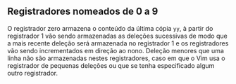 Registradores nomeados de 0 a 9
---------------------------

O registrador zero armazena o conteúdo da última cópia `yy`, à
partir do registrador 1 vão sendo armazenadas as deleções sucessivas de
modo que a mais recente deleção será armazenada no registrador 1 e os
registradores vão sendo incrementados em direção ao nono. Deleção menores
que uma linha não são armazenadas nestes registradores, caso em que o Vim
usa o registrador de pequenas deleções ou que se tenha especificado algum
outro registrador.
